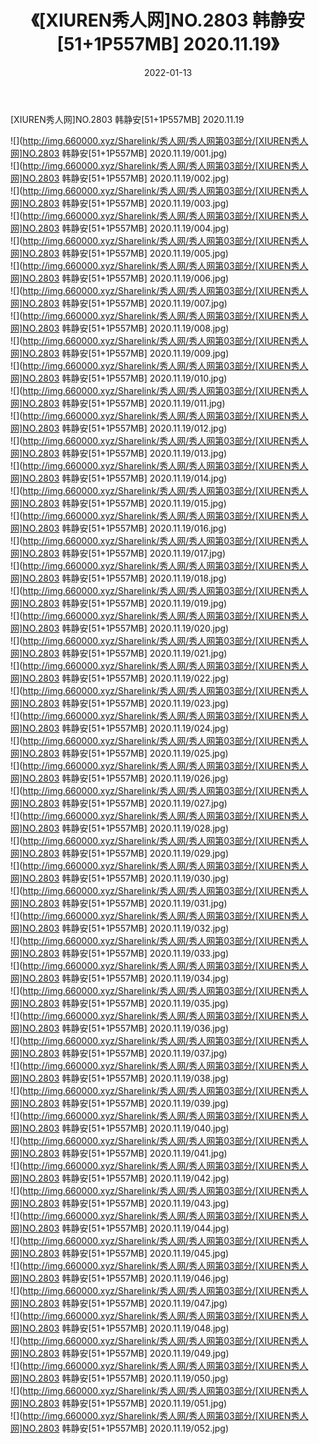 ﻿---
layout: post
title:  《[XIUREN秀人网]NO.2803 韩静安[51+1P557MB] 2020.11.19》
date:   2022-01-13
img: http://img.660000.xyz/Sharelink/秀人网/秀人网第03部分/[XIUREN秀人网]NO.2803 韩静安[51+1P557MB] 2020.11.19/000.jpg
categories: [美女, 清纯, 唯美]
---

[XIUREN秀人网]NO.2803 韩静安[51+1P557MB] 2020.11.19

 ![](http://img.660000.xyz/Sharelink/秀人网/秀人网第03部分/[XIUREN秀人网]NO.2803 韩静安[51+1P557MB] 2020.11.19/001.jpg) <br>![](http://img.660000.xyz/Sharelink/秀人网/秀人网第03部分/[XIUREN秀人网]NO.2803 韩静安[51+1P557MB] 2020.11.19/002.jpg) <br>![](http://img.660000.xyz/Sharelink/秀人网/秀人网第03部分/[XIUREN秀人网]NO.2803 韩静安[51+1P557MB] 2020.11.19/003.jpg) <br>![](http://img.660000.xyz/Sharelink/秀人网/秀人网第03部分/[XIUREN秀人网]NO.2803 韩静安[51+1P557MB] 2020.11.19/004.jpg) <br>![](http://img.660000.xyz/Sharelink/秀人网/秀人网第03部分/[XIUREN秀人网]NO.2803 韩静安[51+1P557MB] 2020.11.19/005.jpg) <br>![](http://img.660000.xyz/Sharelink/秀人网/秀人网第03部分/[XIUREN秀人网]NO.2803 韩静安[51+1P557MB] 2020.11.19/006.jpg) <br>![](http://img.660000.xyz/Sharelink/秀人网/秀人网第03部分/[XIUREN秀人网]NO.2803 韩静安[51+1P557MB] 2020.11.19/007.jpg) <br>![](http://img.660000.xyz/Sharelink/秀人网/秀人网第03部分/[XIUREN秀人网]NO.2803 韩静安[51+1P557MB] 2020.11.19/008.jpg) <br>![](http://img.660000.xyz/Sharelink/秀人网/秀人网第03部分/[XIUREN秀人网]NO.2803 韩静安[51+1P557MB] 2020.11.19/009.jpg) <br>![](http://img.660000.xyz/Sharelink/秀人网/秀人网第03部分/[XIUREN秀人网]NO.2803 韩静安[51+1P557MB] 2020.11.19/010.jpg) <br>![](http://img.660000.xyz/Sharelink/秀人网/秀人网第03部分/[XIUREN秀人网]NO.2803 韩静安[51+1P557MB] 2020.11.19/011.jpg) <br>![](http://img.660000.xyz/Sharelink/秀人网/秀人网第03部分/[XIUREN秀人网]NO.2803 韩静安[51+1P557MB] 2020.11.19/012.jpg) <br>![](http://img.660000.xyz/Sharelink/秀人网/秀人网第03部分/[XIUREN秀人网]NO.2803 韩静安[51+1P557MB] 2020.11.19/013.jpg) <br>![](http://img.660000.xyz/Sharelink/秀人网/秀人网第03部分/[XIUREN秀人网]NO.2803 韩静安[51+1P557MB] 2020.11.19/014.jpg) <br>![](http://img.660000.xyz/Sharelink/秀人网/秀人网第03部分/[XIUREN秀人网]NO.2803 韩静安[51+1P557MB] 2020.11.19/015.jpg) <br>![](http://img.660000.xyz/Sharelink/秀人网/秀人网第03部分/[XIUREN秀人网]NO.2803 韩静安[51+1P557MB] 2020.11.19/016.jpg) <br>![](http://img.660000.xyz/Sharelink/秀人网/秀人网第03部分/[XIUREN秀人网]NO.2803 韩静安[51+1P557MB] 2020.11.19/017.jpg) <br>![](http://img.660000.xyz/Sharelink/秀人网/秀人网第03部分/[XIUREN秀人网]NO.2803 韩静安[51+1P557MB] 2020.11.19/018.jpg) <br>![](http://img.660000.xyz/Sharelink/秀人网/秀人网第03部分/[XIUREN秀人网]NO.2803 韩静安[51+1P557MB] 2020.11.19/019.jpg) <br>![](http://img.660000.xyz/Sharelink/秀人网/秀人网第03部分/[XIUREN秀人网]NO.2803 韩静安[51+1P557MB] 2020.11.19/020.jpg) <br>![](http://img.660000.xyz/Sharelink/秀人网/秀人网第03部分/[XIUREN秀人网]NO.2803 韩静安[51+1P557MB] 2020.11.19/021.jpg) <br>![](http://img.660000.xyz/Sharelink/秀人网/秀人网第03部分/[XIUREN秀人网]NO.2803 韩静安[51+1P557MB] 2020.11.19/022.jpg) <br>![](http://img.660000.xyz/Sharelink/秀人网/秀人网第03部分/[XIUREN秀人网]NO.2803 韩静安[51+1P557MB] 2020.11.19/023.jpg) <br>![](http://img.660000.xyz/Sharelink/秀人网/秀人网第03部分/[XIUREN秀人网]NO.2803 韩静安[51+1P557MB] 2020.11.19/024.jpg) <br>![](http://img.660000.xyz/Sharelink/秀人网/秀人网第03部分/[XIUREN秀人网]NO.2803 韩静安[51+1P557MB] 2020.11.19/025.jpg) <br>![](http://img.660000.xyz/Sharelink/秀人网/秀人网第03部分/[XIUREN秀人网]NO.2803 韩静安[51+1P557MB] 2020.11.19/026.jpg) <br>![](http://img.660000.xyz/Sharelink/秀人网/秀人网第03部分/[XIUREN秀人网]NO.2803 韩静安[51+1P557MB] 2020.11.19/027.jpg) <br>![](http://img.660000.xyz/Sharelink/秀人网/秀人网第03部分/[XIUREN秀人网]NO.2803 韩静安[51+1P557MB] 2020.11.19/028.jpg) <br>![](http://img.660000.xyz/Sharelink/秀人网/秀人网第03部分/[XIUREN秀人网]NO.2803 韩静安[51+1P557MB] 2020.11.19/029.jpg) <br>![](http://img.660000.xyz/Sharelink/秀人网/秀人网第03部分/[XIUREN秀人网]NO.2803 韩静安[51+1P557MB] 2020.11.19/030.jpg) <br>![](http://img.660000.xyz/Sharelink/秀人网/秀人网第03部分/[XIUREN秀人网]NO.2803 韩静安[51+1P557MB] 2020.11.19/031.jpg) <br>![](http://img.660000.xyz/Sharelink/秀人网/秀人网第03部分/[XIUREN秀人网]NO.2803 韩静安[51+1P557MB] 2020.11.19/032.jpg) <br>![](http://img.660000.xyz/Sharelink/秀人网/秀人网第03部分/[XIUREN秀人网]NO.2803 韩静安[51+1P557MB] 2020.11.19/033.jpg) <br>![](http://img.660000.xyz/Sharelink/秀人网/秀人网第03部分/[XIUREN秀人网]NO.2803 韩静安[51+1P557MB] 2020.11.19/034.jpg) <br>![](http://img.660000.xyz/Sharelink/秀人网/秀人网第03部分/[XIUREN秀人网]NO.2803 韩静安[51+1P557MB] 2020.11.19/035.jpg) <br>![](http://img.660000.xyz/Sharelink/秀人网/秀人网第03部分/[XIUREN秀人网]NO.2803 韩静安[51+1P557MB] 2020.11.19/036.jpg) <br>![](http://img.660000.xyz/Sharelink/秀人网/秀人网第03部分/[XIUREN秀人网]NO.2803 韩静安[51+1P557MB] 2020.11.19/037.jpg) <br>![](http://img.660000.xyz/Sharelink/秀人网/秀人网第03部分/[XIUREN秀人网]NO.2803 韩静安[51+1P557MB] 2020.11.19/038.jpg) <br>![](http://img.660000.xyz/Sharelink/秀人网/秀人网第03部分/[XIUREN秀人网]NO.2803 韩静安[51+1P557MB] 2020.11.19/039.jpg) <br>![](http://img.660000.xyz/Sharelink/秀人网/秀人网第03部分/[XIUREN秀人网]NO.2803 韩静安[51+1P557MB] 2020.11.19/040.jpg) <br>![](http://img.660000.xyz/Sharelink/秀人网/秀人网第03部分/[XIUREN秀人网]NO.2803 韩静安[51+1P557MB] 2020.11.19/041.jpg) <br>![](http://img.660000.xyz/Sharelink/秀人网/秀人网第03部分/[XIUREN秀人网]NO.2803 韩静安[51+1P557MB] 2020.11.19/042.jpg) <br>![](http://img.660000.xyz/Sharelink/秀人网/秀人网第03部分/[XIUREN秀人网]NO.2803 韩静安[51+1P557MB] 2020.11.19/043.jpg) <br>![](http://img.660000.xyz/Sharelink/秀人网/秀人网第03部分/[XIUREN秀人网]NO.2803 韩静安[51+1P557MB] 2020.11.19/044.jpg) <br>![](http://img.660000.xyz/Sharelink/秀人网/秀人网第03部分/[XIUREN秀人网]NO.2803 韩静安[51+1P557MB] 2020.11.19/045.jpg) <br>![](http://img.660000.xyz/Sharelink/秀人网/秀人网第03部分/[XIUREN秀人网]NO.2803 韩静安[51+1P557MB] 2020.11.19/046.jpg) <br>![](http://img.660000.xyz/Sharelink/秀人网/秀人网第03部分/[XIUREN秀人网]NO.2803 韩静安[51+1P557MB] 2020.11.19/047.jpg) <br>![](http://img.660000.xyz/Sharelink/秀人网/秀人网第03部分/[XIUREN秀人网]NO.2803 韩静安[51+1P557MB] 2020.11.19/048.jpg) <br>![](http://img.660000.xyz/Sharelink/秀人网/秀人网第03部分/[XIUREN秀人网]NO.2803 韩静安[51+1P557MB] 2020.11.19/049.jpg) <br>![](http://img.660000.xyz/Sharelink/秀人网/秀人网第03部分/[XIUREN秀人网]NO.2803 韩静安[51+1P557MB] 2020.11.19/050.jpg) <br>![](http://img.660000.xyz/Sharelink/秀人网/秀人网第03部分/[XIUREN秀人网]NO.2803 韩静安[51+1P557MB] 2020.11.19/051.jpg) <br>![](http://img.660000.xyz/Sharelink/秀人网/秀人网第03部分/[XIUREN秀人网]NO.2803 韩静安[51+1P557MB] 2020.11.19/052.jpg) <br>